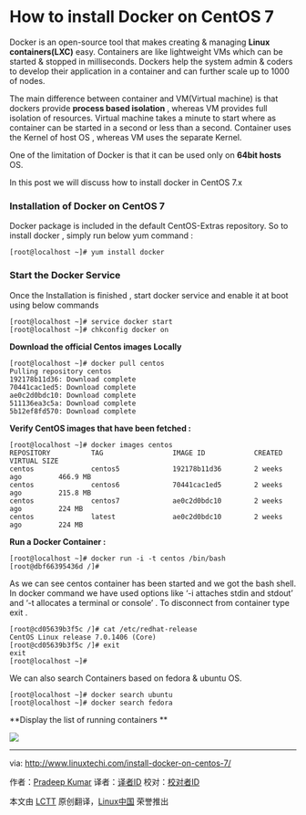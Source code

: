 How to install Docker on CentOS 7
================================================================================
Docker is an open-source tool that makes creating & managing **Linux containers(LXC)** easy. Containers are like lightweight VMs which can be started & stopped in milliseconds. Dockers help the system admin & coders to develop their application in a container and can further scale up to 1000 of nodes.

The main difference between container and VM(Virtual machine) is that dockers provide **process based isolation** , whereas VM provides full isolation of resources. Virtual machine takes a minute to start where as container can be started in a second or less than a second. Container uses the Kernel of host OS , whereas VM uses the separate Kernel.

One of the limitation of Docker is that it can be used only on **64bit hosts** OS.

In this post we will discuss how to install docker in CentOS 7.x

### Installation of Docker on CentOS 7 ###

Docker package is included in the default CentOS-Extras repository. So to install docker , simply run below yum command :

    [root@localhost ~]# yum install docker

### Start the Docker Service ###

Once the Installation is finished , start docker service and enable it at boot using below commands

    [root@localhost ~]# service docker start
    [root@localhost ~]# chkconfig docker on

**Download the official Centos images Locally**

    [root@localhost ~]# docker pull centos
    Pulling repository centos
    192178b11d36: Download complete 
    70441cac1ed5: Download complete 
    ae0c2d0bdc10: Download complete 
    511136ea3c5a: Download complete 
    5b12ef8fd570: Download complete

**Verify CentOS images that have been fetched :**

    [root@localhost ~]# docker images centos
    REPOSITORY          TAG                 IMAGE ID            CREATED             VIRTUAL SIZE
    centos              centos5             192178b11d36        2 weeks ago         466.9 MB
    centos              centos6             70441cac1ed5        2 weeks ago         215.8 MB
    centos              centos7             ae0c2d0bdc10        2 weeks ago         224 MB
    centos              latest              ae0c2d0bdc10        2 weeks ago         224 MB

**Run a Docker Container :**

    [root@localhost ~]# docker run -i -t centos /bin/bash
    [root@dbf66395436d /]#

As we can see centos container has been started and we got the bash shell. In docker command we have used options like ‘-i attaches stdin and stdout’ and ‘-t allocates a terminal or console’ . To disconnect from container type exit .

    [root@cd05639b3f5c /]# cat /etc/redhat-release 
    CentOS Linux release 7.0.1406 (Core) 
    [root@cd05639b3f5c /]# exit
    exit
    [root@localhost ~]#

We can also search Containers based on fedora & ubuntu OS. 

    [root@localhost ~]# docker search ubuntu
    [root@localhost ~]# docker search fedora

**Display the list of running containers **

![](http://www.linuxtechi.com/wp-content/uploads/2014/11/docker-ps.png)

--------------------------------------------------------------------------------

via: http://www.linuxtechi.com/install-docker-on-centos-7/

作者：[Pradeep Kumar][a]
译者：[译者ID](https://github.com/译者ID)
校对：[校对者ID](https://github.com/校对者ID)

本文由 [LCTT](https://github.com/LCTT/TranslateProject) 原创翻译，[Linux中国](http://linux.cn/) 荣誉推出

[a]:http://www.linuxtechi.com/author/pradeep/